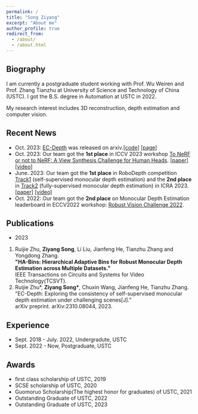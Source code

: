 ```yaml
---
permalink: /
title: "Song Ziyang"
excerpt: "About me"
author_profile: true
redirect_from: 
  - /about/
  - /about.html
---
```


Biography
------

I am currently a postgraduate student working with Prof. Wu Weiren and Prof. Zhang Tianzhu at University of Science and Technology of China (USTC). I got the B.S. degree in Automation at USTC in 2022.

My research interest includes 3D reconstruction, depth estimation and computer vision. 

Recent News
------
- Oct. 2023: [EC-Depth](https://arxiv.org/abs/2310.08044) was released on arxiv.[[code]](https://github.com/RuijieZhu94/EC-Depth) [[page]](https://ruijiezhu94.github.io/ECDepth_page/)
- Oct. 2023: Our team got the **1st place** in ICCV 2023 workshop [To NeRF or not to NeRF: A View Synthesis Challenge for Human Heads](https://sites.google.com/view/vschh/home). [[paper]](https://openaccess.thecvf.com/content/ICCV2023W/RHWC/papers/Jang_VSCHH_2023_A_Benchmark_for_the_View_Synthesis_Challenge_of_ICCVW_2023_paper.pdf) [[video]](https://youtu.be/be4dT4Ain48)
- June. 2023: Our team got the **1st place** in RoboDepth competition [Track1](https://codalab.lisn.upsaclay.fr/competitions/9418#results) (self-supervised monocular depth estimation) and the **2nd place** in [Track2](https://codalab.lisn.upsaclay.fr/competitions/9821#results) (fully-supervised monocular depth estimation) in ICRA 2023. [[paper]](https://arxiv.org/pdf/2307.15061) [[video]](https://youtu.be/C97J5SDXmZc?list=PLxxrIfcH-qBGZ6x_e1AT2_YnAxiHIKtkB&t=2767)
- Oct. 2022: Our team got the **2nd place** on Monocular Depth Estimation leaderboard in ECCV2022 workshop: [Robust Vision Challenge 2022](http://www.robustvision.net/leaderboard.php?benchmark=depth).

Publications
------
- 2023
1. Ruijie Zhu, **Ziyang Song**, Li Liu, Jianfeng He, Tianzhu Zhang and Yongdong Zhang.  
   **"HA-Bins: Hierarchical Adaptive Bins for Robust Monocular Depth Estimation across Multiple Datasets."**  
   IEEE Transactions on Circuits and Systems for Video Technology(TCSVT).  
2. Ruijie Zhu*, **Ziyang Song\***, Chuxin Wang, Jianfeng He, Tianzhu Zhang.  
   "EC-Depth: Exploring the consistency of self-supervised monocular depth estimation under challenging scenes[J]."  
   arXiv preprint. arXiv:2310.08044, 2023.  


Experience 
------
- Sept. 2018 - July. 2022, Undergradute, USTC
- Sept. 2022 - Now, Postgraduate, USTC

Awards
------
- first class scholarship of USTC, 2019
- SCSE scholarship of USTC, 2020
- Guomoruo Scholarship(The highest honor for graduates) of USTC, 2021
- Outstanding Graduate of USTC, 2022
- Outstanding Graduate of USTC, 2023

